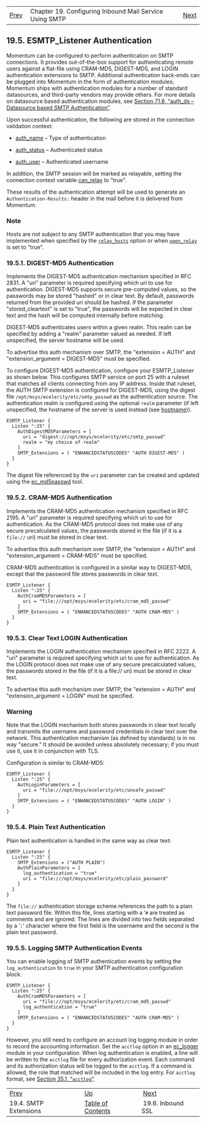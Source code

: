 |     |     |     |
| --- | --- | --- |
| [Prev](esmtp_listener.extensions)  | Chapter 19. Configuring Inbound Mail Service Using SMTP |  [Next](inbound_ssl) |

## 19.5. ESMTP_Listener Authentication

Momentum can be configured to perform authentication on SMTP connections. It provides out-of-the-box support for authenticating remote users against a flat-file using CRAM-MD5, DIGEST-MD5, and LOGIN authentication extensions to SMTP. Additional authentication back-ends can be plugged into Momentum in the form of authentication modules; Momentum ships with authentication modules for a number of standard datasources, and third-party vendors may provide others. For more details on datasource based authentication modules, see [Section 71.8, “auth_ds – Datasource based SMTP Authentication”](modules.auth_ds "71.8. auth_ds – Datasource based SMTP Authentication").

Upon successful authentication, the following are stored in the connection validation context:

*   [auth_name](policy.context.variables#predefined-context-conn-global "Table 63.1. Global Predefined Connection Context Variables") – Type of authentication

*   [auth_status](policy.context.variables#predefined-context-conn-global "Table 63.1. Global Predefined Connection Context Variables") – Authenticated status

*   [auth_user](policy.context.variables#predefined-context-conn-global "Table 63.1. Global Predefined Connection Context Variables") – Authenticated username

In addition, the SMTP session will be marked as relayable, setting the connection context variable [can_relay](policy.context.variables#predefined-context-conn-global "Table 63.1. Global Predefined Connection Context Variables") to "true".

These results of the authentication attempt will be used to generate an `Authentication-Results:` header in the mail before it is delivered from Momentum.

### Note

Hosts are not subject to any SMTP authentication that you may have implemented when specified by the [`relay_hosts`](conf.ref.relay_hosts "relay_hosts") option or when [`open_relay`](conf.ref.open_relay "open_relay") is set to "true".

### 19.5.1. DIGEST-MD5 Authentication

Implements the DIGEST-MD5 authentication mechanism specified in RFC 2831\. A "uri" parameter is required specifying which uri to use for authentication. DIGEST-MD5 supports secure pre-computed values, so the passwords may be stored "hashed" or in clear text. By default, passwords returned from the provided uri should be hashed. If the parameter "stored_cleartext" is set to "true", the passwords will be expected in clear text and the hash will be computed internally before matching.

DIGEST-MD5 authenticates users within a given realm. This realm can be specified by adding a "realm" parameter valued as needed. If left unspecified, the server hostname will be used.

To advertise this auth mechanism over SMTP, the "extension = AUTH" and "extension_argument = DIGEST-MD5" must be specified.

To configure DIGEST-MD5 authentication, configure your ESMTP_Listener as shown below. This configures SMTP service on port 25 with a ruleset that matches all clients connecting from any IP address. Inside that ruleset, the AUTH SMTP extension is configured for DIGEST-MD5, using the digest file `/opt/msys/ecelerity/etc/smtp_passwd` as the authentication source. The authentication realm is configured using the optional `realm` parameter (if left unspecified, the hostname of the server is used instead (see [hostname](conf.ref.hostname "hostname"))).

```
ESMTP_Listener {
  Listen ":25" {
    AuthDigestMD5Parameters = [
      uri = "digest:///opt/msys/ecelerity/etc/smtp_passwd"
      realm = "my choice of realm"
    ]
    SMTP_Extensions = ( "ENHANCEDSTATUSCODES" "AUTH DIGEST-MD5" )
  }
}
```

The digest file referenced by the `uri` parameter can be created and updated using the [ec_md5passwd](executable.ec_md5passwd "ec_md5passwd") tool.

### 19.5.2. CRAM-MD5 Authentication

Implements the CRAM-MD5 authentication mechanism specified in RFC 2195\. A "uri" parameter is required specifying which uri to use for authentication. As the CRAM-MD5 protocol does not make use of any secure precalculated values, the passwords stored in the file (if it is a `file://` uri) must be stored in clear text.

To advertise this auth mechanism over SMTP, the "extension = AUTH" and "extension_argument = CRAM-MD5" must be specified.

CRAM-MD5 authentication is configured in a similar way to DIGEST-MD5, except that the password file stores passwords in clear text.

```
ESMTP_Listener {
  Listen ":25" {
    AuthCramMD5Parameters = [
      uri = "file:///opt/msys/ecelerity/etc/cram_md5_passwd"
    ]
    SMTP_Extensions = ( "ENHANCEDSTATUSCODES" "AUTH CRAM-MD5" )
  }
}
```

### 19.5.3. Clear Text LOGIN Authentication

Implements the LOGIN authentication mechanism specified in RFC 2222\. A "uri" parameter is required specifying which uri to use for authentication. As the LOGIN protocol does not make use of any secure precalculated values, the passwords stored in the file (if it is a file:// uri) must be stored in clear text.

To advertise this auth mechanism over SMTP, the "extension = AUTH" and "extension_argument = LOGIN" must be specified.

### Warning

Note that the LOGIN mechanism both stores passwords in clear text locally and transmits the username and password credentials in clear text over the network. This authentication mechanism (as defined by standards) is in no way "secure." It should be avoided unless absolutely necessary; if you must use it, use it in conjunction with TLS.

Configuration is similar to CRAM-MD5:

```
ESMTP_Listener {
  Listen ":25" {
    AuthLoginParameters = [
      uri = "file:///opt/msys/ecelerity/etc/unsafe_passwd"
    ]
    SMTP_Extensions = ( "ENHANCEDSTATUSCODES" "AUTH LOGIN" )
  }
}
```

### 19.5.4. Plain Text Authentication

Plain text authentication is handled in the same way as clear text:

```
ESMTP_Listener {
  Listen ":25" {
    SMTP_Extensions = ("AUTH PLAIN")
    AuthPlainParameters = [
      log_authentication = "true"
      uri = "file:///opt/msys/ecelerity/etc/plain_password"
    ]
  }
}
```

The `file://` authentication storage scheme references the path to a plain text password file. Within this file, lines starting with a ‘`#` are treated as comments and are ignored. The lines are divided into two fields separated by a ‘`:`' character where the first field is the username and the second is the plain text password.

### 19.5.5. Logging SMTP Authentication Events

You can enable logging of SMTP authentication events by setting the `log_authentication` to `true` in your SMTP authentication configuration block.

```
ESMTP_Listener {
  Listen ":25" {
    AuthCramMD5Parameters = [
      uri = "file:///opt/msys/ecelerity/etc/cram_md5_passwd"
      log_authentication = "true"
    ]
    SMTP_Extensions = ( "ENHANCEDSTATUSCODES" "AUTH CRAM-MD5" )
  }
}
```

However, you still need to configure an account log logging module in order to record the accounting information. Set the `acctlog` option in an [ec_logger](modules.ec_logger "71.30. EC_logger – Momentum-Style Logging") module in your configuration. When log authentication is enabled, a line will be written to the `acctlog` file for every authorization event. Each command and its authorization status will be logged to the `acctlog`. If a command is allowed, the role that matched will be included in the log entry. For `acctlog` format, see [Section 35.1, “`acctlog`”](log_formats#log_formats.acctlog "35.1. acctlog").

|     |     |     |
| --- | --- | --- |
| [Prev](esmtp_listener.extensions)  | [Up](esmtp_listener) |  [Next](inbound_ssl) |
| 19.4. SMTP Extensions  | [Table of Contents](index) |  19.6. Inbound SSL |

